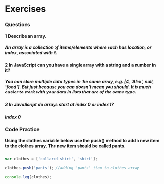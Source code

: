 # **Exercises**
### **Questions**
#### **1 Describe an array.**

##### _An array is a collection of items/elements where each has  location, or index, associated with it._

#### **2 In JavaScript can you have a single array with a string and a number in it?**

##### _You can store multiple data types in the same array, e.g. [4, 'Alex', null, 'food']. But just because you can doesn't mean you should. It is much easier to work with your data in lists that are of the same type._

##### **3 In JavaScript do arrays start at index 0 or index 1?**
##### _Index 0_
### **Code Practice**

**Using the clothes variable below use the push() method to add a new item to the clothes array. The new item should be called pants.**

```javascript

var clothes = ['collared shirt', 'shirt'];

clothes.push('pants'); //adding 'pants' item to clothes array

console.log(clothes);

```


